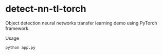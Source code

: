 # detect-nn-tl-torch
Object detection neural networks transfer learning demo using PyTorch framework.

Usage
```bash
python app.py
```
